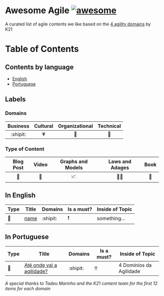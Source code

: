 # Awesome Agile [![awesome](https://cdn.rawgit.com/sindresorhus/awesome/d7305f38d29fed78fa85652e3a63e154dd8e8829/media/badge.svg)](https://github.com/sindresorhus/awesome)

A curated list of agile contents we like based on the [4 agility domains](https://knowledge21.com/usa/blog/4-agility-domains/) by K21

# Table of Contents

## Contents by language

- [English](#in-english)
- [Portuguese](#in-portuguese)

## Labels

### Domains

Business | Cultural | Organizational | Technical
:---: | :---: | :---: | :----:
:shipit: | :heartpulse: | :school: | :wrench:

### Type of Content

Blog Post | Video | Graphs and Models | Laws and Adages | Book
:---: | :---: | :---: | :---: | :---:
:pencil: | :movie_camera: | :chart_with_upwards_trend: | :guardsman: | :book:

## In English

Type | Title | Domains | Is a must? | Inside of Topic
--- | ---  | --- | --- | ---
:pencil: | [name](link) | :shipit: | :exclamation: | something...

## In Portuguese

Type | Title | Domains | Is a must? | Inside of Topic
--- | ---  | --- | --- | ---
:pencil: | [Até onde vai a agilidade?](https://www.knowledge21.com.br/blog/ate-onde-vai-agilidade/) | :shipit: | :bangbang: | 4 Domínios da Agilidade

*A special thanks to Tadeu Marinho and the K21 content team for the first 12 items for each domain*
